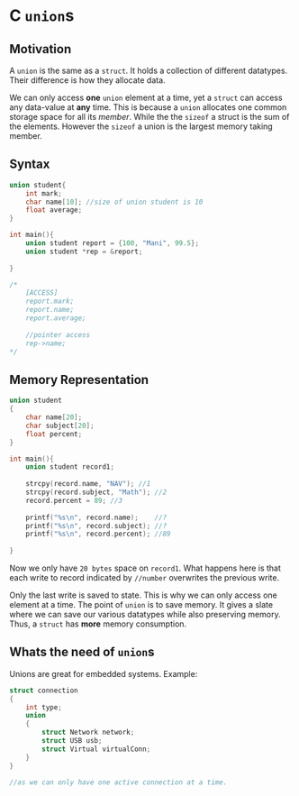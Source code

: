# C `union`s
## Motivation
A `union` is the same as a `struct`. It holds a collection of different datatypes. Their difference is how they allocate data.

We can only access **one** `union` element at a time, yet a `struct` can access any data-value at **any** time. This is because a `union` allocates one common storage space for all its *member*. While the the `sizeof` a struct is the sum of the elements. However the `sizeof` a union is the largest memory taking member.

## Syntax
```c
union student{
	int mark;
	char name[10]; //size of union student is 10
	float average;
}

int main(){
	union student report = {100, "Mani", 99.5};
	union student *rep = &report;	
	
}

/*
	[ACCESS]
	report.mark;
	report.name;
	report.average;
	
	//pointer access
	rep->name; 
*/
```

## Memory Representation
```c
union student
{
	char name[20];
	char subject[20];
	float percent;
}

int main(){
	union student record1;
	
	strcpy(record.name, "NAV"); //1
	strcpy(record.subject, "Math"); //2
	record.percent = 89; //3
	
	printf("%s\n", record.name);    //?
	printf("%s\n", record.subject); //?
	printf("%s\n", record.percent); //89
	
}
```

Now we only have `20 bytes` space on `record1`. What happens here is that each write to record indicated by `//number` overwrites the previous write.

Only the last write is saved to state. This is why we can only access one element at a time. The point of `union` is to save memory. It gives a slate where we can save our various datatypes while also preserving memory. Thus, a `struct` has **more** memory consumption.  

## Whats the need of `union`s
Unions are great for embedded systems. 
Example:
```c
struct connection
{	
	int type;
	union
	{
		struct Network network;
		struct USB usb;
		struct Virtual virtualConn;
	}
}

//as we can only have one active connection at a time. 
```

